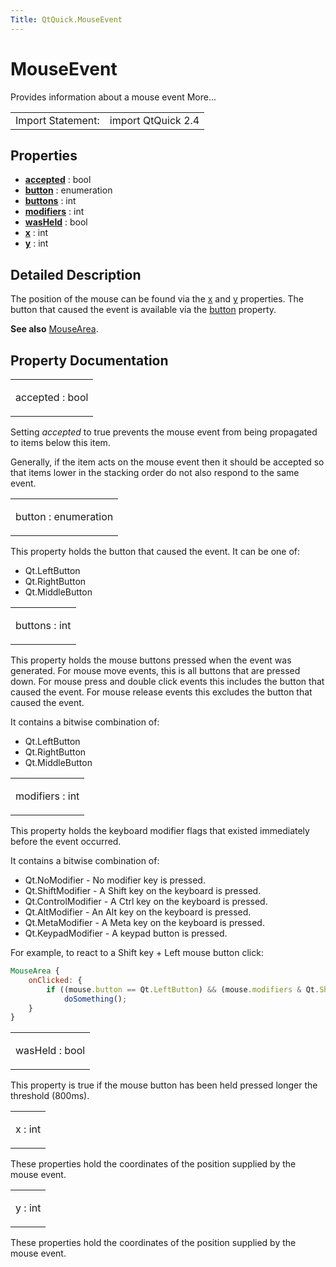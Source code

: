 ```yaml
---
Title: QtQuick.MouseEvent
---
```

        
MouseEvent
==========

<span class="subtitle"></span>
Provides information about a mouse event More...

|                   |                    |
|-------------------|--------------------|
| Import Statement: | import QtQuick 2.4 |

<span id="properties"></span>
Properties
----------

-   ****[accepted](#accepted-prop)**** : bool
-   ****[button](#button-prop)**** : enumeration
-   ****[buttons](#buttons-prop)**** : int
-   ****[modifiers](#modifiers-prop)**** : int
-   ****[wasHeld](#wasHeld-prop)**** : bool
-   ****[x](#x-prop)**** : int
-   ****[y](#y-prop)**** : int

<span id="details"></span>
Detailed Description
--------------------

The position of the mouse can be found via the [x](#x-prop) and [y](#y-prop) properties. The button that caused the event is available via the [button](#button-prop) property.

**See also** [MouseArea](../QtQuick.MouseArea.md).

Property Documentation
----------------------

<table>
<colgroup>
<col width="100%" />
</colgroup>
<tbody>
<tr class="odd">
<td><p><span id="accepted-prop"></span><span class="name">accepted</span> : <span class="type">bool</span></p></td>
</tr>
</tbody>
</table>

Setting *accepted* to true prevents the mouse event from being propagated to items below this item.

Generally, if the item acts on the mouse event then it should be accepted so that items lower in the stacking order do not also respond to the same event.

<table>
<colgroup>
<col width="100%" />
</colgroup>
<tbody>
<tr class="odd">
<td><p><span id="button-prop"></span><span class="name">button</span> : <span class="type">enumeration</span></p></td>
</tr>
</tbody>
</table>

This property holds the button that caused the event. It can be one of:

-   Qt.LeftButton
-   Qt.RightButton
-   Qt.MiddleButton

<table>
<colgroup>
<col width="100%" />
</colgroup>
<tbody>
<tr class="odd">
<td><p><span id="buttons-prop"></span><span class="name">buttons</span> : <span class="type">int</span></p></td>
</tr>
</tbody>
</table>

This property holds the mouse buttons pressed when the event was generated. For mouse move events, this is all buttons that are pressed down. For mouse press and double click events this includes the button that caused the event. For mouse release events this excludes the button that caused the event.

It contains a bitwise combination of:

-   Qt.LeftButton
-   Qt.RightButton
-   Qt.MiddleButton

<table>
<colgroup>
<col width="100%" />
</colgroup>
<tbody>
<tr class="odd">
<td><p><span id="modifiers-prop"></span><span class="name">modifiers</span> : <span class="type">int</span></p></td>
</tr>
</tbody>
</table>

This property holds the keyboard modifier flags that existed immediately before the event occurred.

It contains a bitwise combination of:

-   Qt.NoModifier - No modifier key is pressed.
-   Qt.ShiftModifier - A Shift key on the keyboard is pressed.
-   Qt.ControlModifier - A Ctrl key on the keyboard is pressed.
-   Qt.AltModifier - An Alt key on the keyboard is pressed.
-   Qt.MetaModifier - A Meta key on the keyboard is pressed.
-   Qt.KeypadModifier - A keypad button is pressed.

For example, to react to a Shift key + Left mouse button click:

``` qml
MouseArea {
    onClicked: {
        if ((mouse.button == Qt.LeftButton) && (mouse.modifiers & Qt.ShiftModifier))
            doSomething();
    }
}
```

<table>
<colgroup>
<col width="100%" />
</colgroup>
<tbody>
<tr class="odd">
<td><p><span id="wasHeld-prop"></span><span class="name">wasHeld</span> : <span class="type">bool</span></p></td>
</tr>
</tbody>
</table>

This property is true if the mouse button has been held pressed longer the threshold (800ms).

<table>
<colgroup>
<col width="100%" />
</colgroup>
<tbody>
<tr class="odd">
<td><p><span id="x-prop"></span><span class="name">x</span> : <span class="type">int</span></p></td>
</tr>
</tbody>
</table>

These properties hold the coordinates of the position supplied by the mouse event.

<table>
<colgroup>
<col width="100%" />
</colgroup>
<tbody>
<tr class="odd">
<td><p><span id="y-prop"></span><span class="name">y</span> : <span class="type">int</span></p></td>
</tr>
</tbody>
</table>

These properties hold the coordinates of the position supplied by the mouse event.

